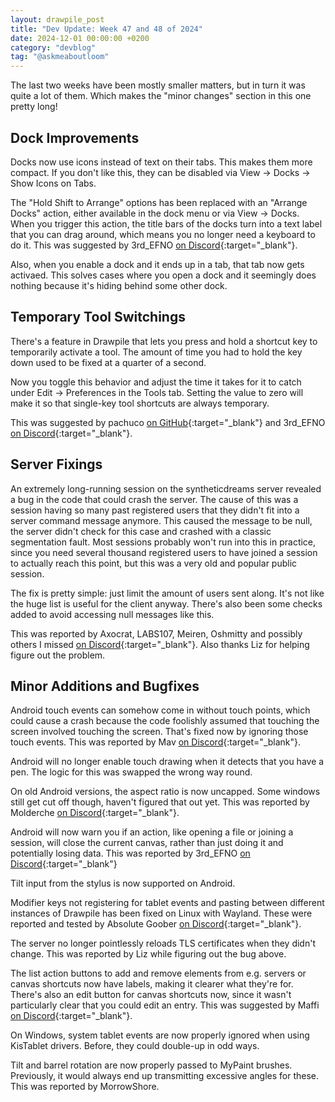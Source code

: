```yaml
---
layout: drawpile_post
title: "Dev Update: Week 47 and 48 of 2024"
date: 2024-12-01 00:00:00 +0200
category: "devblog"
tag: "@askmeaboutloom"
---
```


The last two weeks have been mostly smaller matters, but in turn it was quite a lot of them. Which makes the "minor changes" section in this one pretty long!

## Dock Improvements

Docks now use icons instead of text on their tabs. This makes them more compact. If you don't like this, they can be disabled via View → Docks → Show Icons on Tabs.

The "Hold Shift to Arrange" options has been replaced with an "Arrange Docks" action, either available in the dock menu or via View → Docks. When you trigger this action, the title bars of the docks turn into a text label that you can drag around, which means you no longer need a keyboard to do it. This was suggested by 3rd\_EFNO [on Discord](https://drawpile.net/discord/){:target="_blank"}.

Also, when you enable a dock and it ends up in a tab, that tab now gets activaed. This solves cases where you open a dock and it seemingly does nothing because it's hiding behind some other dock.

## Temporary Tool Switchings

There's a feature in Drawpile that lets you press and hold a shortcut key to temporarily activate a tool. The amount of time you had to hold the key down used to be fixed at a quarter of a second.

Now you toggle this behavior and adjust the time it takes for it to catch under Edit → Preferences in the Tools tab. Setting the value to zero will make it so that single-key tool shortcuts are always temporary.

This was suggested by pachuco [on GitHub](https://github.com/drawpile/Drawpile/issues/363){:target="_blank"} and 3rd\_EFNO [on Discord](https://drawpile.net/discord/){:target="_blank"}.

## Server Fixings

An extremely long-running session on the syntheticdreams server revealed a bug in the code that could crash the server. The cause of this was a session having so many past registered users that they didn't fit into a server command message anymore. This caused the message to be null, the server didn't check for this case and crashed with a classic segmentation fault. Most sessions probably won't run into this in practice, since you need several thousand registered users to have joined a session to actually reach this point, but this was a very old and popular public session.

The fix is pretty simple: just limit the amount of users sent along. It's not like the huge list is useful for the client anyway. There's also been some checks added to avoid accessing null messages like this.

This was reported by Axocrat, LABS107, Meiren, Oshmitty and possibly others I missed [on Discord](https://drawpile.net/discord/){:target="_blank"}. Also thanks Liz for helping figure out the problem.

## Minor Additions and Bugfixes

Android touch events can somehow come in without touch points, which could cause a crash because the code foolishly assumed that touching the screen involved touching the screen. That's fixed now by ignoring those touch events. This was reported by Mav [on Discord](https://drawpile.net/discord/){:target="_blank"}.

Android will no longer enable touch drawing when it detects that you have a pen. The logic for this was swapped the wrong way round.

On old Android versions, the aspect ratio is now uncapped. Some windows still get cut off though, haven't figured that out yet. This was reported by Molderche [on Discord](https://drawpile.net/discord/){:target="_blank"}.

Android will now warn you if an action, like opening a file or joining a session, will close the current canvas, rather than just doing it and potentially losing data. This was reported by 3rd\_EFNO [on Discord](https://drawpile.net/discord/){:target="_blank"}

Tilt input from the stylus is now supported on Android.

Modifier keys not registering for tablet events and pasting between different instances of Drawpile has been fixed on Linux with Wayland. These were reported and tested by Absolute Goober [on Discord](https://drawpile.net/discord/){:target="_blank"}.

The server no longer pointlessly reloads TLS certificates when they didn't change. This was reported by Liz while figuring out the bug above.

The list action buttons to add and remove elements from e.g. servers or canvas shortcuts now have labels, making it clearer what they're for. There's also an edit button for canvas shortcuts now, since it wasn't particularly clear that you could edit an entry. This was suggested by Maffi [on Discord](https://drawpile.net/discord/){:target="_blank"}.

On Windows, system tablet events are now properly ignored when using KisTablet drivers. Before, they could double-up in odd ways.

Tilt and barrel rotation are now properly passed to MyPaint brushes. Previously, it would always end up transmitting excessive angles for these. This was reported by MorrowShore.
